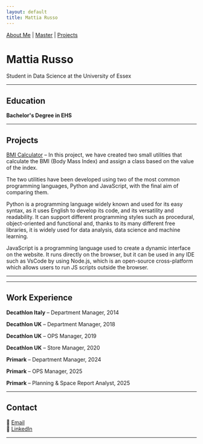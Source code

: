 ```yaml
---
layout: default
title: Mattia Russo
---
```


[About Me](#about-me) | [Master](#master) | [Projects](#projects)

# Mattia Russo  
Student in Data Science at the University of Essex

---

## Education

**Bachelor's Degree in EHS**

---

## Projects

[BMI Calculator](https://github.com/matt9891-stack/Utilty_BMI.git) – In this project, we have created two small utilities that calculate the BMI (Body Mass Index) and assign a class based on the value of the index.

The two utilities have been developed using two of the most common programming languages, Python and JavaScript, with the final aim of comparing them.

Python is a programming language widely known and used for its easy syntax, as it uses English to develop its code, and its versatility and readability. It can support different programming styles such as procedural, object-oriented and functional and, thanks to its many different free libraries, it is widely used for data analysis, data science and machine learning.

JavaScript is a programming language used to create a dynamic interface on the website. It runs directly on the browser, but it can be used in any IDE such as VsCode by using Node.js, which is an open-source cross-platform which allows users to run JS scripts outside the browser.  

---

---

## Work Experience

**Decathlon Italy** – Department Manager, 2014  

**Decathlon UK** – Department Manager, 2018  

**Decathlon UK** – OPS Manager, 2019  

**Decathlon UK** – Store Manager, 2020  

**Primark** – Department Manager, 2024  

**Primark** – OPS Manager, 2025  

**Primark** – Planning & Space Report Analyst, 2025

---

## Contact

📧 [Email](mailto:mr25377@essex.ac.uk)  
💼 [LinkedIn](https://www.linkedin.com/in/mattia-russo-172934153)

---

